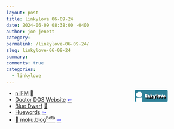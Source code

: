 ```yaml
---
layout: post
title: linkylove 06-09-24
date: 2024-06-09 08:38:00 -0400
author: joe jenett
category: 
permalink: /linkylove-06-09-24/
slug: linkylove-06-09-24
summary: 
comments: true
categories:
  - linkylove
---
```

<a title="i.webthings linkylove" href="https://iwebthings.joejenett.com/categories/#linkylove"><img src="/images/linkylove.png" alt="linkylove" width="88" height="31" style="position:relative;float:right;margin-right:72px;"></a>
<ul class="linkylove">
	<li><a title="Iris Lightshard" href="https://nilfm.cc/">nilFM</a> <a href="https://pinboard.in/u:mikael">📌</a></li>
	<li><a title="Richard Bonner" href="http://www.chebucto.ns.ca/~ak621/DOS/">Doctor DOS Website</a>  <a title="source" href="https://news.ycombinator.com/user?id=Lammy"><span style="color:blue;">&#8678;</span></a></li>
	<li><a title="A social network for the small web." href="https://bluedwarf.top/cackle/">Blue Dwarf</a> <a href="https://pinboard.in/u:ramblinggit">📌</a></li>
	<li><a title="Huewords" href="https://huewords.snellman.net/">Huewords</a>  <a title="source" href="https://news.ycombinator.com/user?id=jsnell"><span style="color:blue;">&#8678;</span></a></li>
	<li><a title="moku.blog" href="https://moku.blog/">🍔 moku.blog<sup>beta</sup></a>  <a title="source" href="https://frills.dev/bookmarks/"><span style="color:blue;">&#8678;</span></a></li>
</ul>
<a href="https://brid.gy/publish/mastodon"></a>